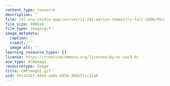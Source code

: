 ```yaml
---
content_type: resource
description: ''
file: /ol-ocw-studio-app/courses/12-742-marine-chemistry-fall-2006/95c541b744bdaa66603436915fcc22a6_CHPimage2.gif
file_size: 690618
file_type: image/gif
image_metadata:
  caption: ''
  credit: ''
  image-alt: ''
learning_resource_types: []
license: https://creativecommons.org/licenses/by-nc-sa/4.0/
ocw_type: OCWImage
resourcetype: Image
title: CHPimage2.gif
uid: 95c541b7-44bd-aa66-6034-36915fcc22a6
---
```

